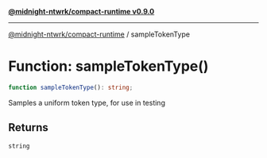 [**@midnight-ntwrk/compact-runtime v0.9.0**](../README.md)

***

[@midnight-ntwrk/compact-runtime](../globals.md) / sampleTokenType

# Function: sampleTokenType()

```ts
function sampleTokenType(): string;
```

Samples a uniform token type, for use in testing

## Returns

`string`
